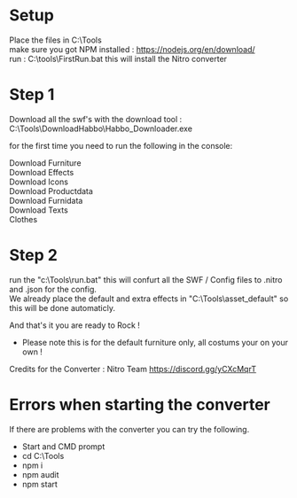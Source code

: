 # Setup
Place the files in C:\Tools</br>
make sure you got NPM installed : https://nodejs.org/en/download/</br>
run : C:\tools\FirstRun.bat this will install the Nitro converter</br>

# Step 1
Download all the swf's with the download tool : C:\Tools\DownloadHabbo\Habbo_Downloader.exe

for the first time you need to run the following in the console:

Download Furniture</br>
Download Effects</br>
Download Icons</br>
Download Productdata</br>
Download Furnidata</br>
Download Texts</br>
Clothes

# Step 2
run the "c:\Tools\run.bat" this will confurt all the SWF / Config files to .nitro and .json for the config.</br>
We already place the default and extra effects in "C:\Tools\asset_default" so this will be done automaticly.</br>

And that's it you are ready to Rock !

* Please note this is for the default furniture only, all costums your on your own !

Credits for the Converter : Nitro Team https://discord.gg/yCXcMqrT

# Errors when starting the converter
If there are problems with the converter you can try the following.
- Start and CMD prompt
- cd C:\Tools
- npm i
- npm audit
- npm start